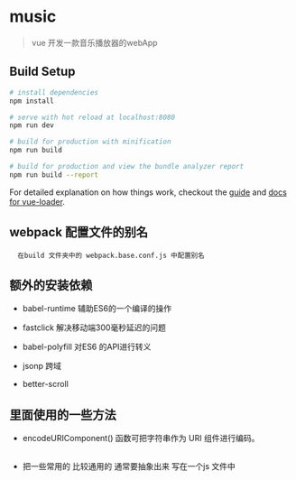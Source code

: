 # music

> vue 开发一款音乐播放器的webApp

## Build Setup

``` bash
# install dependencies
npm install

# serve with hot reload at localhost:8080
npm run dev

# build for production with minification
npm run build

# build for production and view the bundle analyzer report
npm run build --report
```

For detailed explanation on how things work, checkout the [guide](http://vuejs-templates.github.io/webpack/) and [docs for vue-loader](http://vuejs.github.io/vue-loader).

## webpack 配置文件的别名
```
  在build 文件夹中的 webpack.base.conf.js 中配置别名
```
## 额外的安装依赖
- babel-runtime 辅助ES6的一个编译的操作
- fastclick   解决移动端300毫秒延迟的问题

- babel-polyfill 对ES6 的API进行转义

- jsonp 跨域

- better-scroll 
## 里面使用的一些方法
- encodeURIComponent() 函数可把字符串作为 URI 组件进行编码。

## 
- 把一些常用的 比较通用的 通常要抽象出来 写在一个js 文件中